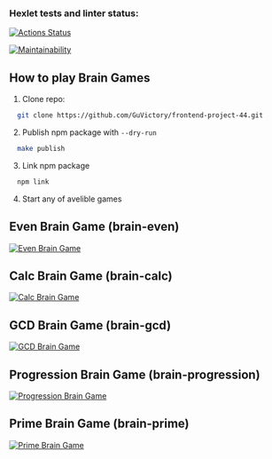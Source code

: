### Hexlet tests and linter status:
[![Actions Status](https://github.com/GuVictory/frontend-project-44/workflows/hexlet-check/badge.svg)](https://github.com/GuVictory/frontend-project-44/actions)

[![Maintainability](https://api.codeclimate.com/v1/badges/ca254a854cc6634e56e8/maintainability)](https://codeclimate.com/github/GuVictory/frontend-project-44/maintainability)

## How to play Brain Games

1. Clone repo:
  ```bash
    git clone https://github.com/GuVictory/frontend-project-44.git
  ```

2. Publish npm package with `--dry-run`
  ```bash
    make publish
  ```

3. Link npm package
  ```bash
    npm link
  ```

4. Start any of avelible games

## Even Brain Game (brain-even)
[![Even Brain Game](https://asciinema.org/a/LztfC0M7lShTNtpGD3VGFXjp3.svg)](https://asciinema.org/a/LztfC0M7lShTNtpGD3VGFXjp3)

## Calc Brain Game (brain-calc)
[![Calc Brain Game](https://asciinema.org/a/P0vufsLP6igINiJRqNWU7diC4.svg)](https://asciinema.org/a/P0vufsLP6igINiJRqNWU7diC4)

## GCD Brain Game (brain-gcd)
[![GCD Brain Game](https://asciinema.org/a/bXZM86u4VqyXresEY5uv4ofqT.svg)](https://asciinema.org/a/bXZM86u4VqyXresEY5uv4ofqT)

## Progression Brain Game (brain-progression)
[![Progression Brain Game](https://asciinema.org/a/W02OspBCAa76IuDnlb3MHaY4T.svg)](https://asciinema.org/a/W02OspBCAa76IuDnlb3MHaY4T)

## Prime Brain Game (brain-prime)
[![Prime Brain Game](https://asciinema.org/a/fQ7rp3F97lvXMojPlMO3HhpvM.svg)](https://asciinema.org/a/fQ7rp3F97lvXMojPlMO3HhpvM)